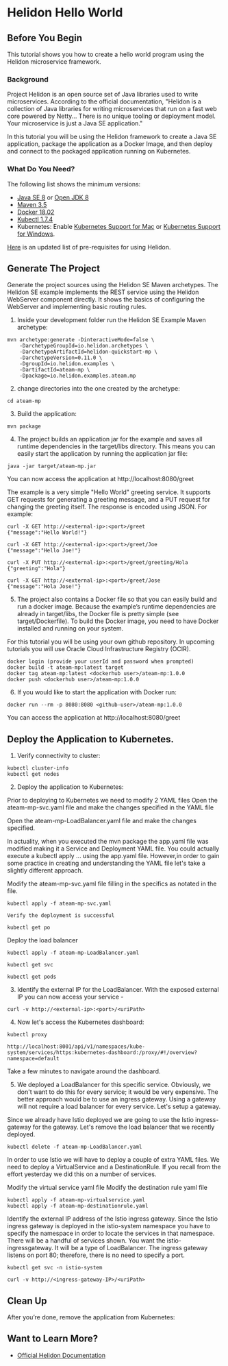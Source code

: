 # Helidon Hello World  

## Before You Begin

This tutorial shows you how to create a hello world program using the Helidon microservice framework. 

### Background

Project Helidon is an open source set of Java libraries used to write microservices. According to the official documentation, "Helidon is a collection of Java libraries for writing microservices that run on a fast web core powered by Netty... There is no unique tooling or deployment model. Your microservice is just a Java SE application."

In this tutorial you will be using the Helidon framework to create a Java SE application, package the application as a Docker Image, and then deploy and connect to the packaged application running on Kubernetes. 

### What Do You Need?

The following list shows the minimum versions: 

- [Java SE 8](https://www.oracle.com/technetwork/java/javase/downloads) or [Open JDK 8](http://jdk.java.net/)
- [Maven 3.5](https://maven.apache.org/download.cgi) 
- [Docker 18.02](https://docs.docker.com/install/)
- [Kubectl 1.7.4](https://kubernetes.io/docs/tasks/tools/install-kubectl/) 
- Kubernetes: Enable [Kubernetes Support for Mac](https://docs.docker.com/docker-for-mac/#kubernetes) or [Kubernetes Support for Windows](https://docs.docker.com/docker-for-windows/#kubernetes).

[Here](https://helidon.io/docs/latest/#/getting-started/01_prerequisites) is an updated list of pre-requisites for using Helidon.



## Generate The Project

Generate the project sources using the Helidon SE Maven archetypes. The Helidon SE example implements the REST service using the Helidon WebServer component directly. It shows the basics of configuring the WebServer and implementing basic routing rules.

1. Inside your development folder run the Helidon SE Example Maven archetype:

```
mvn archetype:generate -DinteractiveMode=false \
    -DarchetypeGroupId=io.helidon.archetypes \
    -DarchetypeArtifactId=helidon-quickstart-mp \
    -DarchetypeVersion=0.11.0 \
    -DgroupId=io.helidon.examples \
    -DartifactId=ateam-mp \
    -Dpackage=io.helidon.examples.ateam.mp
```

2. change directories into the one created by the archetype:

```
cd ateam-mp
```

3. Build the application: 

```
mvn package
```

4. The project builds an application jar for the example and saves all runtime dependencies in the target/libs directory. This means you can easily start the application by running the application jar file: 

```
java -jar target/ateam-mp.jar
```
You can now access the application	at http://localhost:8080/greet

The example is a very simple "Hello World" greeting service. It supports GET requests for generating a greeting message, and a PUT request for changing the greeting itself. The response is encoded using JSON. For example: 

```
curl -X GET http://<external-ip>:<port>/greet
{"message":"Hello World!"}

curl -X GET http://<external-ip>:<port>/greet/Joe
{"message":"Hello Joe!"}

curl -X PUT http://<external-ip>:<port>/greet/greeting/Hola
{"greeting":"Hola"}

curl -X GET http://<external-ip>:<port>/greet/Jose
{"message":"Hola Jose!"}
```

5. The project also contains a Docker file so that you can easily build and run a docker image. Because the example’s runtime dependencies are already in target/libs, the Docker file is pretty simple (see target/Dockerfile). To build the Docker image, you need to have Docker installed and running on your system.

For this tutorial you will be using your own github repository. In upcoming tutorials you will use Oracle Cloud Infrastructure Registry (OCIR).

```
docker login (provide your userId and password when prompted)
docker build -t ateam-mp:latest target
docker tag ateam-mp:latest <dockerhub user>/ateam-mp:1.0.0
docker push <dockerhub user>/ateam-mp:1.0.0
```

6. If you would like to start the application with Docker run: 

```
docker run --rm -p 8080:8080 <github-user>/ateam-mp:1.0.0
```
You can access the application	at http://localhost:8080/greet

## Deploy the Application to Kubernetes. 


1. Verify connectivity to cluster: 

```
kubectl cluster-info
kubectl get nodes
```

2. Deploy the application to Kubernetes:

Prior to deploying to Kubernetes we need to modify 2 YAML files
Open the ateam-mp-svc.yaml file and make the changes specified in the YAML file

Open the ateam-mp-LoadBalancer.yaml file and make the changes specified.

In actuality, when you executed the mvn package the app.yaml file was modified making it a Service and Deployment YAML file.  You could actually execute a kubectl apply ... using the app.yaml file. However,in order to gain some practice in creating and understanding the YAML file let's take a slightly different approach.

Modify the ateam-mp-svc.yaml file filling in the specifics as notated in the file.

```
kubectl apply -f ateam-mp-svc.yaml

Verify the deployment is successful

kubectl get po
```

Deploy the load balancer

```
kubectl apply -f ateam-mp-LoadBalancer.yaml

kubectl get svc 

kubectl get pods 
```

3. Identify the external IP for the LoadBalancer. With the exposed external IP you can now access your service - 
```
curl -v http://<external-ip>:<port>/<uriPath>

```

4. Now let's access the Kubernetes dashboard: 

```
kubectl proxy

http://localhost:8001/api/v1/namespaces/kube-system/services/https:kubernetes-dashboard:/proxy/#!/overview?namespace=default
```
Take a few minutes to navigate around the dashboard.

5. We deployed a LoadBalancer for this specific service. Obviously, we don't want to do this for every service; it would be very expensive. The better approach would be to use an ingress gateway. Using a gateway will not require a load balancer for every service. Let's setup a gateway. 

Since we already have Istio deployed we are going to use the Istio ingress-gateway for the gateway.  Let's remove the load balancer that we recently deployed.
```
kubectl delete -f ateam-mp-LoadBalancer.yaml

```
In order to use Istio we will have to deploy a couple of extra YAML files. We need to deploy a VirtualService and a DestinationRule. If you recall from the effort yesterday we did this on a number of services.

Modify the virtual service yaml file
Modify the destination rule yaml file

```
kubectl apply -f ateam-mp-virtualservice.yaml
kubectl apply -f ateam-mp-destinationrule.yaml
```
Identify the external IP address of the Istio ingress gateway. Since the Istio ingress gateway is deployed in the istio-system namespace you have to specify the namespace in order to locate the services in that namespace.  There will be a handful of services shown. You want the istio-ingressgateway.  It will be a type of LoadBalancer.  The ingress gateway listens on port 80; therefore, there is no need to specify a port.

```
kubectl get svc -n istio-system

curl -v http://<ingress-gateway-IP>/<uriPath>
```


## Clean Up 

After you’re done, remove the application from Kubernetes: 


## Want to Learn More?

- [Official Helidon Documentation](https://helidon.io/docs/latest/#/about/01_introduction)

